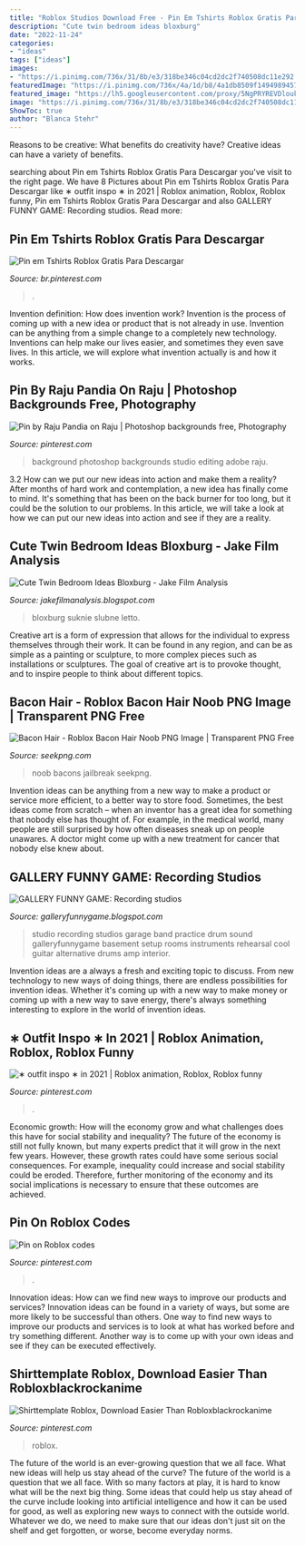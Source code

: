 ```yaml
---
title: "Roblox Studios Download Free - Pin Em Tshirts Roblox Gratis Para Descargar"
description: "Cute twin bedroom ideas bloxburg"
date: "2022-11-24"
categories:
- "ideas"
tags: ["ideas"]
images:
- "https://i.pinimg.com/736x/31/8b/e3/318be346c04cd2dc2f740508dc11e292.jpg"
featuredImage: "https://i.pinimg.com/736x/4a/1d/b8/4a1db8509f14949894571eec129cdaa5.jpg"
featured_image: "https://lh5.googleusercontent.com/proxy/5NgPRYREVDloukaPsKje5Dt-9UATJVqHjHpe0sLn_ruMhRhwk7vsabhweCZf5YTKbWIFVAzHidW_4pafwU9mLZYf_FGMLlOzWoLlcpHkXqFYRHzlEuEnWjwncM1z_jNqHYbifC0sDcvwF6ppdBwAUpd8WaUm7qLKW_P4XoaRTqXxLJ3RgOewX62qjQNmvvp3qRGFktJkTgEm-i-58VH0tlAExDQPMBcaE2qaCinexsA_DKtOkXjFVE4RDbUV35lZZ15GGA=w1200-h630-p-k-no-nu"
image: "https://i.pinimg.com/736x/31/8b/e3/318be346c04cd2dc2f740508dc11e292.jpg"
ShowToc: true
author: "Blanca Stehr"
---
```



Reasons to be creative: What benefits do creativity have?
Creative ideas can have a variety of benefits.

	

		
searching about Pin em Tshirts Roblox Gratis Para Descargar you've visit to the right page. We have 8 Pictures about Pin em Tshirts Roblox Gratis Para Descargar like ∗ outfit inspo ∗ in 2021 | Roblox animation, Roblox, Roblox funny, Pin em Tshirts Roblox Gratis Para Descargar and also GALLERY FUNNY GAME: Recording studios. Read more:
		
    
## Pin Em Tshirts Roblox Gratis Para Descargar

<img loading=lazy src="https://i.pinimg.com/736x/31/8b/e3/318be346c04cd2dc2f740508dc11e292.jpg" onerror="this.onerror=null;this.src='https://tse4.mm.bing.net/th?id=OIP.zDfGPc2Of4ojGSR5exGFHAHaHa&amp;pid=15.1';" alt="Pin em Tshirts Roblox Gratis Para Descargar">

_Source: br.pinterest.com_

>. 

	

Invention definition: How does invention work?
Invention is the process of coming up with a new idea or product that is not already in use. Invention can be anything from a simple change to a completely new technology. Inventions can help make our lives easier, and sometimes they even save lives. In this article, we will explore what invention actually is and how it works.

    
## Pin By Raju Pandia On Raju | Photoshop Backgrounds Free, Photography

<img loading=lazy src="https://i.pinimg.com/originals/c3/4b/b3/c34bb33c287f225e08d9d77068d36e41.jpg" onerror="this.onerror=null;this.src='https://tse1.mm.bing.net/th?id=OIP.Bisfh2cAkpiLzC5kcq4rTgHaKX&amp;pid=15.1';" alt="Pin by Raju Pandia on Raju | Photoshop backgrounds free, Photography">

_Source: pinterest.com_

>background photoshop backgrounds studio editing adobe raju. 

	

3.2 How can we put our new ideas into action and make them a reality?
After months of hard work and contemplation, a new idea has finally come to mind. It's something that has been on the back burner for too long, but it could be the solution to our problems. In this article, we will take a look at how we can put our new ideas into action and see if they are a reality.

    
## Cute Twin Bedroom Ideas Bloxburg - Jake Film Analysis

<img loading=lazy src="https://lh5.googleusercontent.com/proxy/5NgPRYREVDloukaPsKje5Dt-9UATJVqHjHpe0sLn_ruMhRhwk7vsabhweCZf5YTKbWIFVAzHidW_4pafwU9mLZYf_FGMLlOzWoLlcpHkXqFYRHzlEuEnWjwncM1z_jNqHYbifC0sDcvwF6ppdBwAUpd8WaUm7qLKW_P4XoaRTqXxLJ3RgOewX62qjQNmvvp3qRGFktJkTgEm-i-58VH0tlAExDQPMBcaE2qaCinexsA_DKtOkXjFVE4RDbUV35lZZ15GGA=w1200-h630-p-k-no-nu" onerror="this.onerror=null;this.src='https://tse3.mm.bing.net/th?id=OIP.qwqrX9p4jc7UfAlCJqfbdQHaEj&amp;pid=15.1';" alt="Cute Twin Bedroom Ideas Bloxburg - Jake Film Analysis">

_Source: jakefilmanalysis.blogspot.com_

>bloxburg suknie slubne letto. 

	

Creative art is a form of expression that allows for the individual to express themselves through their work. It can be found in any region, and can be as simple as a painting or sculpture, to more complex pieces such as installations or sculptures. The goal of creative art is to provoke thought, and to inspire people to think about different topics.

    
## Bacon Hair - Roblox Bacon Hair Noob PNG Image | Transparent PNG Free

<img loading=lazy src="https://www.seekpng.com/png/small/128-1282994_bacon-hair-roblox-bacon-hair-noob.png" onerror="this.onerror=null;this.src='https://tse2.mm.bing.net/th?id=OIP.zao92P2tCZYIALViW8n2dgAAAA&amp;pid=15.1';" alt="Bacon Hair - Roblox Bacon Hair Noob PNG Image | Transparent PNG Free">

_Source: seekpng.com_

>noob bacons jailbreak seekpng. 

	

Invention ideas can be anything from a new way to make a product or service more efficient, to a better way to store food. Sometimes, the best ideas come from scratch – when an inventor has a great idea for something that nobody else has thought of. For example, in the medical world, many people are still surprised by how often diseases sneak up on people unawares. A doctor might come up with a new treatment for cancer that nobody else knew about.

    
## GALLERY FUNNY GAME: Recording Studios

<img loading=lazy src="http://1.bp.blogspot.com/-QPDAe7vI5Vw/T9LNJa7agFI/AAAAAAAAQTc/NG5fgyJ5eqs/s1600/Recording+studios+(18).jpg" onerror="this.onerror=null;this.src='https://tse4.mm.bing.net/th?id=OIP.l4aSW7Qpb7lRZhAXS0tMJAHaFZ&amp;pid=15.1';" alt="GALLERY FUNNY GAME: Recording studios">

_Source: galleryfunnygame.blogspot.com_

>studio recording studios garage band practice drum sound galleryfunnygame basement setup rooms instruments rehearsal cool guitar alternative drums amp interior. 

	

Invention ideas are a always a fresh and exciting topic to discuss. From new technology to new ways of doing things, there are endless possibilities for invention ideas. Whether it's coming up with a new way to make money or coming up with a new way to save energy, there's always something interesting to explore in the world of invention ideas.

    
## ∗ Outfit Inspo ∗ In 2021 | Roblox Animation, Roblox, Roblox Funny

<img loading=lazy src="https://i.pinimg.com/736x/4a/1d/b8/4a1db8509f14949894571eec129cdaa5.jpg" onerror="this.onerror=null;this.src='https://tse3.mm.bing.net/th?id=OIP.3jUtdp68QhO2tZAFA4EHWQHaNK&amp;pid=15.1';" alt="∗ outfit inspo ∗ in 2021 | Roblox animation, Roblox, Roblox funny">

_Source: pinterest.com_

>. 

	

Economic growth: How will the economy grow and what challenges does this have for social stability and inequality?
The future of the economy is still not fully known, but many experts predict that it will grow in the next few years. However, these growth rates could have some serious social consequences. For example, inequality could increase and social stability could be eroded. Therefore, further monitoring of the economy and its social implications is necessary to ensure that these outcomes are achieved.

    
## Pin On Roblox Codes

<img loading=lazy src="https://i.pinimg.com/736x/81/ab/5d/81ab5d43ca78c3a02fc1a5fa6c2cd717.jpg" onerror="this.onerror=null;this.src='https://tse4.mm.bing.net/th?id=OIP.RVxtoHoac4OT6Oo--fnExgHaKe&amp;pid=15.1';" alt="Pin on Roblox codes">

_Source: pinterest.com_

>. 

	

Innovation ideas: How can we find new ways to improve our products and services?
Innovation ideas can be found in a variety of ways, but some are more likely to be successful than others. One way to find new ways to improve our products and services is to look at what has worked before and try something different. Another way is to come up with your own ideas and see if they can be executed effectively.

    
## Shirttemplate Roblox, Download Easier Than Robloxblackrockanime

<img loading=lazy src="https://i.pinimg.com/736x/3d/e1/4d/3de14d26aa5d672a6aebaec4a2b0cd83.jpg" onerror="this.onerror=null;this.src='https://tse3.mm.bing.net/th?id=OIP.8mbfDDMCmDVKUivQ_DhrVgHaHE&amp;pid=15.1';" alt="Shirttemplate Roblox, Download Easier Than Robloxblackrockanime">

_Source: pinterest.com_

>roblox. 

	

The future of the world is an ever-growing question that we all face. What new ideas will help us stay ahead of the curve?
The future of the world is a question that we all face. With so many factors at play, it is hard to know what will be the next big thing. Some ideas that could help us stay ahead of the curve include looking into artificial intelligence and how it can be used for good, as well as exploring new ways to connect with the outside world. Whatever we do, we need to make sure that our ideas don't just sit on the shelf and get forgotten, or worse, become everyday norms.

